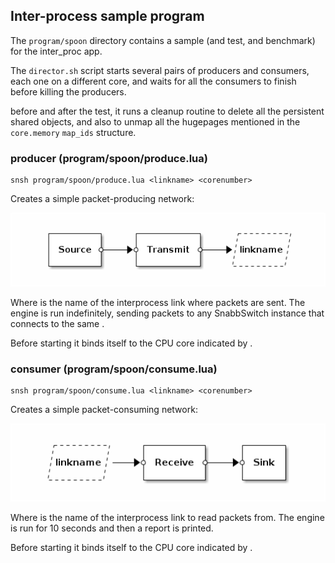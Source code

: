 ## Inter-process sample program

The `program/spoon` directory contains a sample (and test, and benchmark)
for the inter_proc app.

The `director.sh` script starts several pairs of producers and consumers,
each one on a different core, and waits for all the consumers to finish
before killing the producers.

before and after the test, it runs a cleanup routine to delete all the
persistent shared objects, and also to unmap all the hugepages mentioned
in the `core.memory` `map_ids` structure.


### producer (program/spoon/produce.lua)

    snsh program/spoon/produce.lua <linkname> <corenumber>

Creates a simple packet-producing network:

![producer](.images/producer.png)

Where <linkname> is the name of the interprocess link where packets are sent.
The engine is run indefinitely, sending packets to any SnabbSwitch instance
that connects to the same <linkname>.

Before starting it binds itself to the CPU core indicated by <corenumber>.


### consumer (program/spoon/consume.lua)

    snsh program/spoon/consume.lua <linkname> <corenumber>

Creates a simple packet-consuming network:

![consumer](.images/consumer.png)

Where <linkname> is the name of the interprocess link to read packets from.
The engine is run for 10 seconds and then a report is printed.

Before starting it binds itself to the CPU core indicated by <corenumber>.
